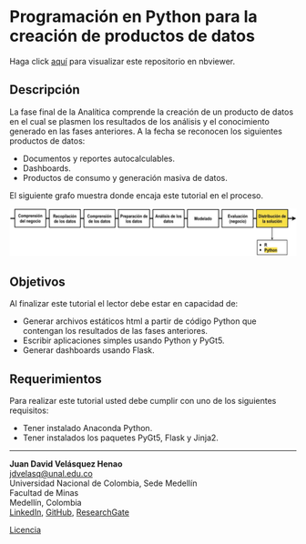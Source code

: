 # Programación en Python para la creación de productos de datos

Haga click [aquí](http://nbviewer.jupyter.org/github/jdvelasq/Python-for-data-products/tree/master/)
para visualizar este repositorio en nbviewer.


## Descripción

La fase final de la Analítica comprende la creación de un producto de datos en el cual se plasmen
los resultados de los análisis y el conocimiento generado en las fases anteriores. A la fecha se 
reconocen los siguientes productos de datos:

* Documentos y reportes autocalculables.
* Dashboards.
* Productos de consumo y generación masiva de datos.

El siguiente grafo muestra donde encaja este tutorial en el proceso.

![readme-python-data-products.jpg](images/readme-python-data-products.jpg)


## Objetivos

Al finalizar este tutorial el lector debe estar en capacidad de:

* Generar archivos estáticos html a partir de código Python que contengan los resultados de las fases anteriores.
* Escribir aplicaciones simples usando Python y PyGt5.
* Generar dashboards usando Flask.


## Requerimientos

Para realizar este tutorial usted debe cumplir con uno de los siguientes
requisitos:

* Tener instalado Anaconda Python.
* Tener instalados los paquetes PyGt5, Flask y Jinja2.




---

**Juan David Velásquez Henao**    
jdvelasq@unal.edu.co  
Universidad Nacional de Colombia, Sede Medellín  
Facultad de Minas  
Medellín, Colombia  
[LinkedIn](https://co.linkedin.com/in/juan-david-velásquez-henao-94078979), [GitHub](https://github.com/jdvelasq), [ResearchGate](https://www.researchgate.net/profile/Juan_Velasquez8)


[Licencia](https://github.com/jdvelasq/Python-for-data-products/tree/master/LICENSE)


